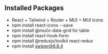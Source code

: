 ## Installed Packages
* React + Tailwind + Router + MUI + MUI icons
* npm install react-icons --save
* npm install @mui/x-data-grid for table
* npm install react-hook-form
* npm install @reduxjs/toolkit react-redux
* npm install swiper@6.8.4

